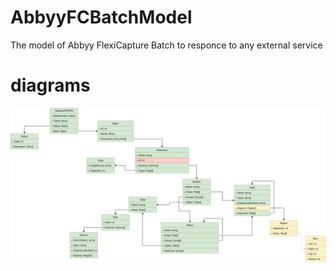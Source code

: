 # AbbyyFCBatchModel
The model of Abbyy FlexiCapture Batch to responce to any external service 
# diagrams
![AbbyyFCBatchModel](/AbbyyFCDocumentClassDiagram.drawio.svg)
